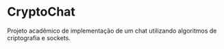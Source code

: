 # CryptoChat
Projeto acadêmico de implementação de um chat utilizando algoritmos de criptografia e sockets.

